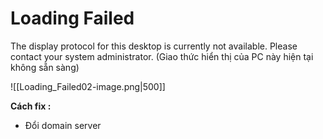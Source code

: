 # Loading Failed
The display protocol for this desktop is currently not available. Please contact your system administrator. (Giao thức hiển thị của PC này hiện tại không sẵn sàng)

![[Loading_Failed02-image.png|500]]

**Cách fix :** 
- Đổi domain server